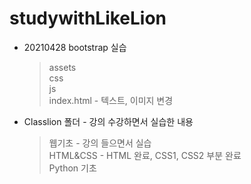 # studywithLikeLion

* 20210428 bootstrap 실습  
  > assets    
  > css      
  > js    
  > index.html - 텍스트, 이미지 변경    

* Classlion 폴더 - 강의 수강하면서 실습한 내용  
  > 웹기초 - 강의 들으면서 실습   
  > HTML&CSS - HTML 완료, CSS1, CSS2 부분 완료   
  > Python 기초



